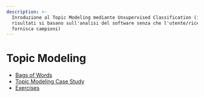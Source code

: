 ```yaml
---
description: >-
  Inroduzione al Topic Modeling mediante Unsupervised Classification (i
  risultati si basano sull'analisi del software senza che l'utente/ricercatore
  fornisca campioni)
---
```


# Topic Modeling

* [Bags of Words](topic-modeling/bags-of-words.md)
* [Topic Modeling Case Study](topic-modeling/topic-modeling-case-study.md)
* [Exercises](topic-modeling/exercises.md)
